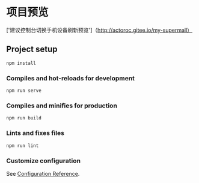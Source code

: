 # 项目预览
['建议控制台切换手机设备刷新预览']（http://actoroc.gitee.io/my-supermall）
## Project setup
```
npm install
```

### Compiles and hot-reloads for development
```
npm run serve
```

### Compiles and minifies for production
```
npm run build
```

### Lints and fixes files
```
npm run lint
```

### Customize configuration
See [Configuration Reference](https://cli.vuejs.org/config/).
